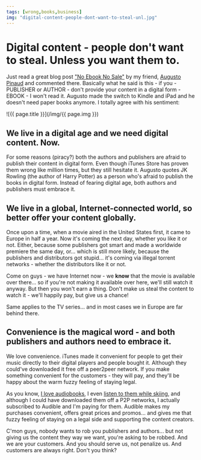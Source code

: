 ```yaml
---
tags: [wrong,books,business]
img: "digital-content-people-dont-want-to-steal-unl.jpg"
---
```


# Digital content - people don't want to steal. Unless you want them to.

Just read a great blog post ["No Ebook No Sale"](https://productivityvoice.com/324/once-again-no-ebook-no-sale/) by my friend, [Augusto Pinaud](http://twitter.com/apinaud) and commented there. Basically what he said is this - if you - PUBLISHER or AUTHOR - don't provide your content in a digital form - EBOOK - I won't read it. Augusto made the switch to Kindle and iPad and he doesn't need paper books anymore. I totally agree with his sentiment:

<!--More-->

![{{ page.title }}](/img/{{ page.img }})

## We live in a digital age and we need digital content. Now.

For some reasons (piracy?) both the authors and publishers are afraid to publish their content in digital form. Even though iTunes Store has proven them wrong like million times, but they still hesitate it. Augusto quotes JK Rowling (the author of Harry Potter) as a person who's afraid to publish the books in digital form. Instead of fearing digital age, both authors and publishers must embrace it.

## We live in a global, Internet-connected world, so better offer your content globally.

Once upon a time, when a movie aired in the United States first, it came to Europe in half a year. Now it's coming the next day, whether you like it or not. Either, because some publishers got smart and made a worldwide premiere the same day, or... which is still more likely, because the publishers and distributors got stupid... it's coming via illegal torrent networks - whether the distributors like it or not.

Come on guys - we have Internet now - we **know** that the movie is available over there... so if you're not making it available over here, we'll still watch it anyway. But then you won't earn a thing. Don't make us steal the content to watch it - we'll happily pay, but give us a chance!

Same applies to the TV series... and in most cases we in Europe are far behind there.

## Convenience is the magical word - and both publishers and authors need to embrace it.

We love convenience. iTunes made it convenient for people to get their music directly to their digital players and people bought it. Although they could've downloaded it free off a peer2peer network. If you make something convenient for the customers - they will pay, and they'll be happy about the warm fuzzy feeling of staying legal.

As you know, [I love audiobooks](http://michaelnozbe.com/power-of-e-readers-and-audiobooks-productivit), I even [listen to them while skiing](http://michaelnozbe.com/reading-audiobooks-while-doing-sports-product), and although I could have downloaded them off a P2P networks, I actually subscribed to Audible and I'm paying for them. Audible makes my purchases convenient, offers great prices and promos... and gives me that fuzzy feeling of staying on a legal side and supporting the content creators.

C'mon guys, nobody wants to rob you publishers and authors... but not giving us the content they way we want, you're asking to be robbed. And we are your customers. And you should serve us, not penalize us. And customers are always right. Don't you think?

[n]: https://michael.gratis/nozbe